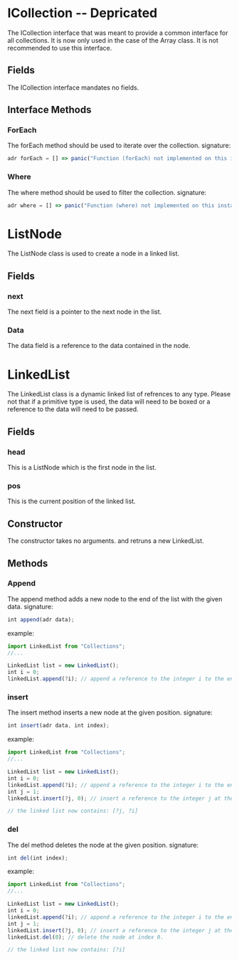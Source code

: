 # ICollection -- Depricated
The ICollection interface that was meant to provide a common interface for all collections.  It is now only used in the case of the Array class.  It is not recommended to use this interface.

## Fields
The ICollection interface mandates no fields.

## Interface Methods
### ForEach
The forEach method should be used to iterate over the collection.
signature:
```js
adr forEach = [] => panic("Function (forEach) not implemented on this instance");
```
### Where
The where method should be used to filter the collection.
signature:
```js
adr where = [] => panic("Function (where) not implemented on this instance");
```

# ListNode
The ListNode class is used to create a node in a linked list.

## Fields
### next
The next field is a pointer to the next node in the list.

### Data
The data field is a reference to the data contained in the node.

# LinkedList
The LinkedList class is a dynamic linked list of refrences to any type. Please not that if a primitive type is used, the data will need to be boxed or a reference to the data will need to be passed.

## Fields
### head
This is a ListNode which is the first node in the list.

### pos
This is the current position of the linked list.

## Constructor
The constructor takes no arguments. and retruns a new LinkedList.

## Methods

### Append
The append method adds a new node to the end of the list with the given data.
signature:
```js
int append(adr data);
```
example:
```js
import LinkedList from "Collections";
//...

LinkedList list = new LinkedList();
int i = 0;
linkedList.append(?i); // append a reference to the integer i to the end of the linked list.
```

### insert
The insert method inserts a new node at the given position.
signature:
```js
int insert(adr data, int index);
```
example:
```js
import LinkedList from "Collections";
//...

LinkedList list = new LinkedList();
int i = 0;
linkedList.append(?i); // append a reference to the integer i to the end of the linked list.
int j = 1;
linkedList.insert(?j, 0); // insert a reference to the integer j at the beginning of the linked list.

// the linked list now contains: [?j, ?i]
```

### del
The del method deletes the node at the given position.
signature:
```js
int del(int index);
```
example:
```js
import LinkedList from "Collections";
//...

LinkedList list = new LinkedList();
int i = 0;
linkedList.append(?i); // append a reference to the integer i to the end of the linked list.
int j = 1;
linkedList.insert(?j, 0); // insert a reference to the integer j at the beginning of the linked list.
linkedList.del(0); // delete the node at index 0.

// the linked list now contains: [?i]
```